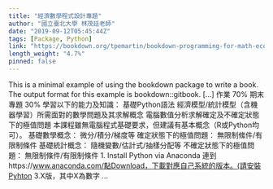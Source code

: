 ```yaml
---
title: "經濟數學程式設計專題"
author: "國立臺北大學 林茂廷老師"
date: "2019-09-12T05:45:44Z"
tags: [Package, Python]
link: "https://bookdown.org/tpemartin/bookdown-programming-for-math-economics/"
length_weight: "4.7%"
pinned: false
---
```


This is a minimal example of using the bookdown package to write a book. The output format for this example is bookdown::gitbook. [...] 作業 70% 期末專題 30% 學習以下的能力及知識：
基礎Python語法 經濟模型/統計模型（含機器學習）所需面對的數學問題及其求解概念 電腦數值分析求解確定及不確定狀態下的極值問題 本課程雖無電腦程式基礎要求，但建議有基本概念（R或Python均可）。 基礎數學概念：
微分/積分/梯度等 確定狀態下的極值問題：
無限制絛件/有限制條件 基礎統計概念：
隨機變數/估計式/抽樣分配等 不確定狀態下的極值問題：
無限制條件/有限制條件 1. Install Python via Anaconda
連到https://www.anaconda.com/點Download，下載對應自己系統的版本。(請安裝Pyhton 3.X版，其中X為數字  ...
